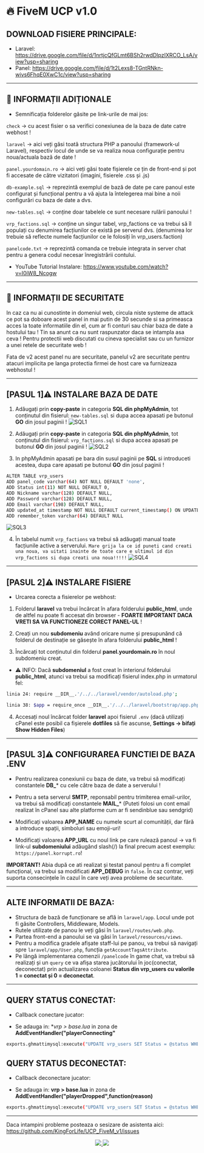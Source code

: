 # 🔥 **FiveM UCP v1.0**

## DOWNLOAD FISIERE PRINCIPALE:

* Laravel: https://drive.google.com/file/d/1nrtjcQfGLmt6BSh2rwdDIpzIXRCO_LsA/view?usp=sharing
* Panel: https://drive.google.com/file/d/1t2Lexs8-TGntRNkn-wivs6FhqE0XwC1c/view?usp=sharing

---

## 🤔 **INFORMAȚII ADIȚIONALE**

- Semnificația folderelor găsite pe link-urile de mai jos:

`check` -> cu acest fisier o sa verifici conexiunea de la baza de date catre webhost !

`laravel` ->  aici veți găsi toată structura PHP a panoului (framework-ul Laravel), respectiv locul de unde se va realiza noua configurație pentru noua/actuala bază de date !

`panel.yourdomain.ro` ->  aici veți găsi toate fișierele ce țin de front-end și pot fi accesate de către vizitatori (imagini, fisierele .css și .js)

`db-example.sql` ->  reprezintă exemplul de bază de date pe care panoul este configurat și funcțional pentru a vă ajuta la întelegerea mai bine a noii configurări cu baza de date a dvs.

`new-tables.sql` ->  conține doar tabelele ce sunt necesare rulării panoului !

`vrp_factions.sql` ->  conține un singur tabel, vrp_factions ce va trebui să îl populați cu denumirea facțiunilor ce există pe serverul dvs. (denumirea lor trebuie să reflecte numele facțiunilor ce le folosiți în vrp_users.faction)

`panelcode.txt` ->  reprezintă comanda ce trebuie integrata in server chat pentru a genera codul necesar înregistrării contului.

- YouTube Tutorial Instalare: https://www.youtube.com/watch?v=I0iW8_Ncogw

---

## 🤔 **INFORMAȚII DE SECURITATE**

In caz ca nu ai cunostinte in domeniul web, circula niste systeme de attack ce pot sa doboare acest panel in mai putin de 30 secunde si sa primeasca acces la toate informatiile din el, cum ar fi conturi sau chiar baza de date a hostului tau !
Tin sa anunt ca nu sunt raspunzator daca se intampla asa ceva !
Pentru protectii web discutati cu cineva specialist sau cu un furnizor a unei retele de securitate web !

Fata de v2 acest panel nu are securitate, panelul v2 are securitate pentru atacuri implicita pe langa protectia firmei de host care va furnizeaza webhostul !

---

## [PASUL 1]⚠️ **INSTALARE BAZA DE DATE**

1. Adăugați prin **copy-paste** in categoria **SQL din phpMyAdmin**, tot conținutul din fisierul: `new-tables.sql` si dupa accea apasati pe butonul **GO** din josul paginii !
![SQL1](https://imgur.com/FnkG630.png)

2. Adăugați prin **copy-paste** in categoria **SQL din phpMyAdmin**, tot conținutul din fisierul: `vrp_factions.sql` si dupa accea apasati pe butonul **GO** din josul paginii !
![SQL2](https://imgur.com/nA9yE5O.png)

3. In phpMyAdmin apasati pe bara din susul paginii pe **SQL** si introduceti acestea, dupa care apasati pe butonul **GO** din josul paginii !
```bash
ALTER TABLE vrp_users
ADD panel_code varchar(64) NOT NULL DEFAULT 'none',
ADD Status int(11) NOT NULL DEFAULT 0,
ADD Nickname varchar(128) DEFAULT NULL,
ADD Password varchar(128) DEFAULT NULL,
ADD Email varchar(198) DEFAULT NULL,
ADD updated_at timestamp NOT NULL DEFAULT current_timestamp() ON UPDATE current_timestamp(),
ADD remember_token varchar(64) DEFAULT NULL
```
![SQL3](https://imgur.com/ztlHiK7.png)

4. În tabelul numit `vrp_factions` va trebui să adăugați manual toate facțiunile active a serverului.
`Mare grija la ce id puneti cand creati una noua, va uitati inainte de toate care e ultimul id din vrp_factions si dupa creati una noua!!!!!`
![SQL4](https://imgur.com/0J1txsk.png)

---

## [PASUL 2]⚠️ **INSTALARE FISIERE**

- Urcarea corecta a fisierelor pe webhost:
1. Folderul **laravel** va trebui încărcat în afara folderului **public_html**, unde de altfel nu poate fi accesat din browser - **FOARTE IMPORTANT DACA VRETI SA VA FUNCTIONEZE CORECT PANEL-UL** !

2. Creați un nou **subdomeniu** având oricare nume și presupunând că folderul de destinație se găsește în afara folderului **public_html** !

3. Încărcați tot conținutul din folderul **panel.yourdomain.ro** în noul subdomeniu creat.

- ⚠️ INFO:
Dacă **subdomeniul** a fost creat în interiorul folderului **public_html**, atunci va trebui sa modificați fisierul index.php in urmatorul fel:
```bash
linia 24: require __DIR__.'/../../laravel/vendor/autoload.php';
```

```bash
linia 38: $app = require_once __DIR__.'/../../laravel/bootstrap/app.php';
```

4. Accesați noul încărcat folder **laravel** apoi fisierul `.env` (dacă utilizați cPanel este posibil ca fișierele **dotfiles** să fie ascunse, **Settings -> bifați Show Hidden Files**)

---

## [PASUL 3]⚠️ **CONFIGURAREA FUNCTIEI DE BAZA .ENV**

- Pentru realizarea conexiunii cu baza de date, va trebui să modificați constantele **DB_*** cu cele către baza de date a serverului !

- Pentru a seta serverul **SMTP**, reponsabil pentru trimiterea email-urilor, va trebui să modificați constantele **MAIL_*** (Puteti folosi un cont email realizat în cPanel sau alte platforme cum ar fi sendinblue sau sendgrid)

- Modificați valoarea **APP_NAME** cu numele scurt al comunității, dar fără a introduce spații, simboluri sau emoji-uri!

- Modificați valoarea **APP_URL** cu noul link pe care rulează panoul -> va fi link-ul **subdomeniului** adăugând slash(/) la final precum acest exemplu: `https://panel.korrupt.ro`!

**IMPORTANT!** Abia după ce ati realizat și testat panoul pentru a fi complet funcțional, va trebui sa modificati **APP_DEBUG** in `false`. În caz contrar, veți suporta consecințele în cazul în care veți avea probleme de securitate.

---

## ALTE INFORMATII DE BAZA:
* Structura de bază de funcționare se află in `laravel/app`. Locul unde pot fi găsite Controllers, Middleware, Models.
* Rutele utilizate de panou le veți găsi în `laravel/routes/web.php`.
* Partea front-end a panoului se va găsi în `laravel/resources/views`.
* Pentru a modifica gradele afișate staff-lui pe panou, va trebui să navigați spre `laravel/app/User.php`, funcția `getAccountTagsAttribute`.
* Pe lângă implementarea comenzii `/panelcode` în game chat, va trebui să realizați și un `query` ce va afișa starea jucătorului în joc(conectat, deconectat) prin actualizarea coloanei **Status din vrp_users cu valorile 1 = conectat și 0 = deconectat**.

---

## QUERY STATUS CONECTAT:

- Callback conectare jucator:
* Se adauga in: **vrp > base.lua* in zona de **AddEventHandler("playerConnecting"**
```bash
exports.ghmattimysql:execute("UPDATE vrp_users SET Status = @status WHERE id = @user_id", {user_id = user_id, status = 1}, function()end)
```

## QUERY STATUS DECONECTAT:

- Callback deconectare jucator:
* Se adauga in: **vrp > base.lua** in zona de **AddEventHandler("playerDropped",function(reason)**
```bash
exports.ghmattimysql:execute("UPDATE vrp_users SET Status = @status WHERE id = @user_id", {user_id = user_id, status = 0}, function()end)
```

---

Daca intampini probleme posteaza o sesizare de asistenta aici: https://github.com/KingForLife/UCP_FiveM_v1/issues

<p align="center">
  <a href="https://github.com/KingForLife/UCP_FiveM_v1/issues">
    <img src="https://img.shields.io/github/issues/KingForLife/UCP_FiveM_v1?color=0088ff&style=for-the-badge&logo=github"/>
  </a>
  <a href="https://github.com/KingForLife/UCP_FiveM_v1/pulls">
    <img src="https://img.shields.io/github/issues-pr/KingForLife/UCP_FiveM_v1?color=0088ff&style=for-the-badge&logo=github""/>
  </a>
</p>
